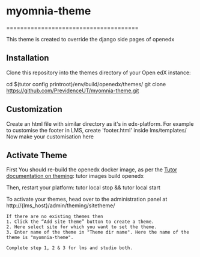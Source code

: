 # myomnia-theme
======================================

This theme is created to override the django side pages of openedx


Installation
------------

Clone this repository into the themes directory of your Open edX instance:

cd $(tutor config printroot)/env/build/openedx/themes/
git clone https://github.com/PrevidenceUT/myomnia-theme.git 


Customization
-------------

Create an html file with similar directory as it's in edx-platform. 
For example to customise the footer in LMS, create 'footer.html' inside lms/templates/
Now make your customisation here


Activate Theme
-------------

First You should re-build the openedx docker image, as per the [Tutor documentation on theming](https://docs.tutor.edly.io/configuration.html#adding-custom-themes):
tutor images build openedx

Then, restart your platform:
tutor local stop && tutor local start

To activate your themes, head over to the administration panel at http://{lms_host}/admin/theming/sitetheme/

    If there are no existing themes then 
    1. Click the “Add site theme” button to create a theme.
    2. Here select site for which you want to set the theme.
    3. Enter name of the theme in "Theme dir name". Here the name of the theme is "myomnia-theme".

    Complete step 1, 2 & 3 for lms and studio both.